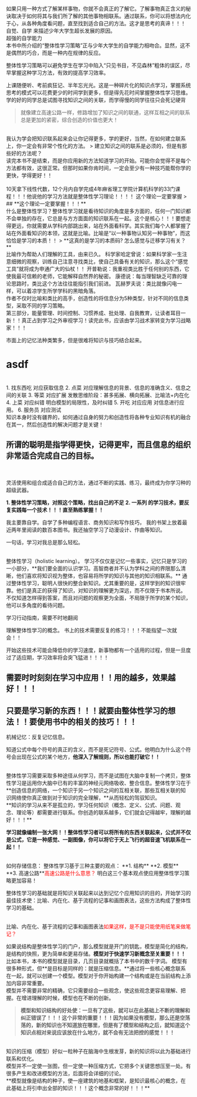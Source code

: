 如果只用一种方式了解某样事物，你就不会真正的了解它。了解事物真正含义的秘诀取决于如何将其与我们所了解的其他事物相联系。通过联系，你可以将想法内化于心，从各种角度看问题，直至找到适合自己的方法。这才是思考的真谛！！！
<br />
自觉、自学 来描述少年大学生超长发展的原因。
<br />
超强的自学能力
<br />
本书中所介绍的“整体性学习策略”正与少年大学生的自学能力相吻合。显然，这不是偶然的巧合，而是一种内在规律的反应。

整体性学习策略可以避免学生在学习中陷入“只见书目，不见森林”粗体的误区，尽早掌握这种学习方法，有效的提高学习效率。

上课随便听、考前疯狂记、半年忘光光。这是一种碎片化的知识点学习，掌握系统思考的模式可以花费更少的时间学到更多，但是得先花时间掌握整体性学习思维。
<br />
学的好的同学总是试图寻找知识之间的关联，而学得慢的同学往往只会死记硬背

> 就像建立高速公路一样，修路增加了知识之间的联通，这样互相之间的联系总是更加的紧密，综合创造的价值也更大！

<br />
我认为学会把知识联系起来会让你记得更多，学的更好，当然，在如何建立联系上，你一定会有非常个性化的方法。
> 建立知识之间的联系是必须的，但是有那些好的方法呢？

<br />
读完本书不是结束，而是你应用新的方法知道学习的开始。可能你会觉得不是每个方法都有效，这很正常。但那时如果你肯时间，一定会至少有一种技巧能帮你学的更快，学得更好！！
<br />
<br />
10天拿下线性代数，12个月内自学完成4年麻省理工学院计算机科学的33门课程！！！他说他的学习方法就是整体性学习理论！！！！ 这个理论一定要掌握
> ## **这个理论一定要掌握！！！**

<br />
什么是整体性学习？整体性学习就是看待知识的角度是多方面的，任何一门知识都不会单独的存在，它总是与方方面面的知识联系在一起。这个是核心！！！要想走得更远，你就需要从学科内部跳出来，站在外面看科学。其实我们每个人都掌握了站在外面看知识的本领，这就是比喻。比喻是“以一种事物认知另一种事物”，而这恰恰是学习的本质！！
> **这真的是学习的本质码? 怎么感觉与迁移学习有关？**

<br />
比喻作为帮助人们理解的工具，由来已久。
科学家哈定曾说：如果科学家一生注意细微的观察，训练自己注意寻找类比，使自己具备有关的知识，那么这个“感觉工具”就将成为申通广大的仙杖！！
开普勒说：我重视类比胜于任何别的东西，它使我最可信赖的老师，它能解释自然界的秘密。
康德说：每当理智缺乏可靠的理论思路时，类比这个方法往往能指引我们前进。
瓦赫罗夫说：类比就像闪电一样，可以着凉学生所学学科的黑暗角落。

<br />
作者不仅时比喻和类比的高手，创造性的将信息分为5种类型，针对不同的信息类型，采取不同的学习策略。

<br />
第三部分，能量管理、时间控制、习惯养成、批处理、自我教育，让读者耳目一新！！真正占到学习之外审视学习！读完此书，应该由学习战术家转变为学习战略家！！！



市面上的记忆法种类繁多，但是很难将知识与技巧结合起来。

# asdf
<br />
1. 找东西吃 对应获取信息
2. 点菜     对应理解信息的背景、信息的准确含义、信息之间的关联
3. 等菜     对应扩展 发散思维阶段：甚多拓展、横向拓展、比喻法+内在化
4. 上菜     对应纠错  明白模型的局限性，及时纠错
5. 开吃     对应应用  对信息进行应用。
6. 服务员   对应测试

<br />
知识本身时没有疆界的，如何通过自身的努力和创造性将各种专业知识有机的融合在其一，然后创造性的解决问题才是关键！



## **所谓的聪明是指学得更快，记得更牢，而且信息的组织非常适合完成自己的目标。**
<br/>


灵活使用和组合成适合自己的方法，通过不断的实践、练习，最终成为你学习种的超级武器。
<br/>

**1. 整体性学习策略，对照这个策略，找出自己的不足**
**2. 一系列 的学习技术，要反复实践每一个技术！！！直至熟练掌握！！**

我主要靠自学。自学了多种编程语言、商务知识和写作技巧，
我的书架上放着最近两年里阅读的数百本图书。我还抽空学习了动漫设计、作曲等知识。

一句话，学习对我总是那么轻松。

<br/>
整体性学习（holistic learning）。
学习不仅仅是记忆一些事实，记忆只是学习的一小部分，**我们要全面的认识学习。高智商者并不认为学科之间的界限那么清晰，他们喜欢将知识视为整体，也容易将所学的知识与其他的知识相联系。**
通过整体性学习，聪明人很快的整合新知识。尤其重要的是，这样学到的知识很牢靠。他们是真正的获得了知识，对知识的理解更为深远，而不仅限于书本所说。
<br/>
不仅知道怎样得到答案，而且对问题的观察更为全面，不局限于所学的某个知识，他可以多角度的看待问题。



学习行动指南，需要不时地翻阅

理解整体性学习的概念。
书上的技术需要反复的练习！！！不能指望一次就会！！

开始这些技术可能会降低你的学习速度，新事物都有一个适用的过程，但是一旦度过了适应期，学习效率将会突飞猛进！！！！

## **需要时时刻刻在学习中应用！！用的越多，效果越好！！！**

## **只要是学习新的东西！！！就要由整体性学习的想法！！要使用书中的相关的技巧！！！**





机械记忆：反复记忆信息。

知道公式中每个符号的真正的含义，而不是死记符号、公式。他明白为什么这个符号会出现在公式的某个地方，**他深入了解规则，所以也能打破它！！**

<br/>
整体性学习需要采取多种途径从何学习，而不是试图在大脑中复制一个拷贝，整体性学习是运用你大脑中已有的丰富的神经元网络吸收、整合信息。整体性学习在于**创造信息的网络，一个知识于另一个知识之间的互相关联，那些互相关联的知识网络使你真正做到对于知识的完全理解，**从而轻松的驾驭知识。


<br/>
**知识的学习从来不是孤立的，学习任何知识（概念、定义、公式、问题、观念、理论等）都需要进行联系。你创造的联系越多，它们就会记得越牢，理解的越好！！！**

<br/>

**学习就像编制一张大网！！整体性学习者可以将所有的东西关联起来，公式并不仅是公式，它是一种感觉、一副图像，你可以将它于天上飞行的超音速飞机联系在一起！！**

<br/>
如何存储信息：
整体性学习基于三种主要的观点：
**1. 结构**
**2. 模型**
**3. 高速公路**<font color=red>高速公路是什么意思？</font>
明白这三个基本观点使应用整体性学习策略更加容易！

<br/>

整体性学习的基础就是将知识关联起来以达到记忆个应用知识的目的，开始学习的最佳技术使：比喻、内在化、基于流程的记事和画图表法，这些方法构成了整体性学习的基础。

<br/>
比喻、内在化、基于流程的记事和画图表法<font color=red>如果这样，是不是只能使用纸笔来做笔记？</font>





如果说结构是整体性学习的门户，那么模型就是开门的钥匙，模型是简化的结构，是结构的快照，更为简单和更易存储。**模型对于快速学习新概念至关重要！！！**
<br>
比如本书，本书的模型就是目录，几页目录就概括了本书中的数千字词。
模型有很多种形式，但**是目标是同样的：就是压缩信息。**通过将一些核心概念联系在一起，就可以创建一个模型。模型对于你开始构建一个结构或是在当前结构上添加内容非常重要。
<br>
模型并不需要非常的精确，它只需要综合一些观念，使这些观念更容易理解、把握。在增进理解的时候，模型也在不断的创新。
<br>

> **模型和知识结构的好处使：一旦有了这些，就可以在此基础上不断的理解和纠正错误了！！！这个非常的重要！！！因为如果没有模型，那么还是空荡荡的，新的知识也不知道放在哪里，但是有了模型和结构之后，就知道这个知识点相对来说应该放在什么地方，就不会有无法把控的感觉！！！**

<br>
知识的压缩（模型）好似一粒种子在脑海中生根发芽，新的知识将以此为基础进行联系和优化。
<br>
模型并不一定使一张图，但一定使一种压缩方式，它把多个关键思想压至一处。有很多产生和改进模型的方法，后面将会详细的讨论。
<br>
**模型就像是结构的种子，使一座建筑的地基和框架，是知识最核心的概念，在此基础上将引申出全部的知识！！！这个概念非常的好！！！**
